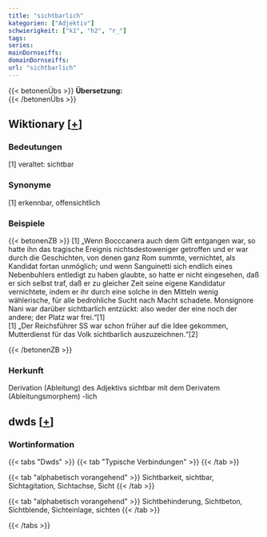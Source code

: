 ```yaml
---
title: "sichtbarlich"
kategorien: ["Adjektiv"]
schwierigkeit: ["k1", "h2", "r_"]
tags:
series:
mainDornseiffs:
domainDornseiffs:
url: "sichtbarlich"
---
```


{{< betonenÜbs >}}
**Übersetzung:**  
{{< /betonenÜbs >}}

## Wiktionary [[+](https://de.wiktionary.org/wiki/sichtbarlich)]

### Bedeutungen
[1] veraltet: sichtbar  

### Synonyme
[1] erkennbar, offensichtlich  

### Beispiele
{{< betonenZB >}}
[1] „Wenn Bocccanera auch dem Gift entgangen war, so hatte ihn das tragische Ereignis nichtsdestoweniger getroffen und er war durch die Geschichten, von denen ganz Rom summte, vernichtet, als Kandidat fortan unmöglich; und wenn Sanguinetti sich endlich eines Nebenbuhlers entledigt zu haben glaubte, so hatte er nicht eingesehen, daß er sich selbst traf, daß er zu gleicher Zeit seine eigene Kandidatur vernichtete, indem er ihr durch eine solche in den Mitteln wenig wählerische, für alle bedrohliche Sucht nach Macht schadete. Monsignore Nani war darüber sichtbarlich entzückt: also weder der eine noch der andere; der Platz war frei.“[1]  
[1] „Der Reichsführer SS war schon früher auf die Idee gekommen, Mutterdienst für das Volk sichtbarlich auszuzeichnen.“[2]  

{{< /betonenZB >}}
### Herkunft
Derivation (Ableitung) des Adjektivs sichtbar mit dem Derivatem (Ableitungsmorphem) -lich  



## dwds [[+](https://www.dwds.de/wb/sichtbarlich)]

### Wortinformation
{{< tabs "Dwds" >}}
{{< tab "Typische Verbindungen" >}}
{{< /tab >}}

{{< tab "alphabetisch vorangehend" >}}
Sichtbarkeit, sichtbar, Sichtagitation, Sichtachse, Sicht
{{< /tab >}}

{{< tab "alphabetisch vorangehend" >}}
Sichtbehinderung, Sichtbeton, Sichtblende, Sichteinlage, sichten
{{< /tab >}}

{{< /tabs >}}

